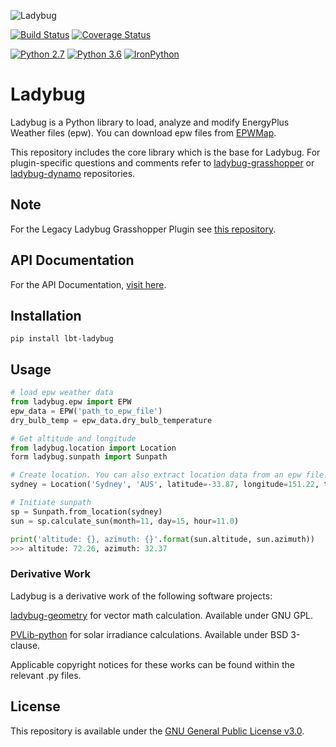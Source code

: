 
![Ladybug](http://www.ladybug.tools/assets/img/ladybug.png)


[![Build Status](https://travis-ci.org/ladybug-tools/ladybug.svg?branch=master)](https://travis-ci.org/ladybug-tools/ladybug)
[![Coverage Status](https://coveralls.io/repos/github/ladybug-tools/ladybug/badge.svg?branch=master)](https://coveralls.io/github/ladybug-tools/ladybug)

[![Python 2.7](https://img.shields.io/badge/python-2.7-green.svg)](https://www.python.org/downloads/release/python-270/) [![Python 3.6](https://img.shields.io/badge/python-3.6-blue.svg)](https://www.python.org/downloads/release/python-360/) [![IronPython](https://img.shields.io/badge/ironpython-2.7-red.svg)](https://github.com/IronLanguages/ironpython2/releases/tag/ipy-2.7.8/)

# Ladybug

Ladybug is a Python library to load, analyze and modify EnergyPlus Weather files (epw). You can download epw files from [EPWMap](http://www.ladybug.tools/epwmap/).

This repository includes the core library which is the base for Ladybug. For plugin-specific questions and comments refer to [ladybug-grasshopper](https://github.com/ladybug-tools/ladybug-grasshopper) or [ladybug-dynamo](https://github.com/ladybug-tools/ladybug-dynamo) repositories.

## Note
For the Legacy Ladybug Grasshopper Plugin see [this repository](https://github.com/ladybug-tools/ladybug-legacy).

## API Documentation
For the API Documentation, [visit here](https://www.ladybug.tools/ladybug/docs/ladybug.html).

## Installation

`pip install lbt-ladybug`


## Usage

```python
# load epw weather data
from ladybug.epw import EPW
epw_data = EPW('path_to_epw_file')
dry_bulb_temp = epw_data.dry_bulb_temperature

# Get altitude and longitude
from ladybug.location import Location
form ladybug.sunpath import Sunpath

# Create location. You can also extract location data from an epw file.
sydney = Location('Sydney', 'AUS', latitude=-33.87, longitude=151.22, time_zone=10)

# Initiate sunpath
sp = Sunpath.from_location(sydney)
sun = sp.calculate_sun(month=11, day=15, hour=11.0)

print('altitude: {}, azimuth: {}'.format(sun.altitude, sun.azimuth))
>>> altitude: 72.26, azimuth: 32.37
```


### Derivative Work
Ladybug is a derivative work of the following software projects:

[ladybug-geometry](https://github.com/ladybug-tools/ladybug-geometry) for vector math calculation. Available under GNU GPL.

[PVLib-python](https://github.com/pvlib/pvlib-python) for solar irradiance calculations. Available under BSD 3-clause.

Applicable copyright notices for these works can be found within the relevant .py files.

## License
This repository is available under the [GNU General Public License v3.0](https://github.com/ladybug-tools/ladybug/blob/master/LICENSE).

